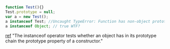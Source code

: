 ``` javascript
function Test(){}
Test.prototype = null;
var a = new Test();
a instanceof Test; //Uncaught TypeError: Function has non-object prototype 'null' in instanceof check(…)
a instanceof Object; // true WTF?
```

[ref](https://developer.mozilla.org/en-US/docs/Web/JavaScript/Reference/Operators/instanceof)
"The instanceof operator tests whether an object has in its prototype chain the prototype property of a constructor."


